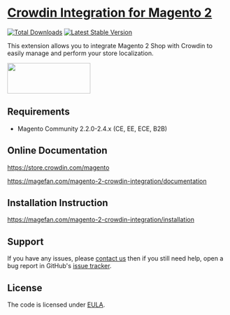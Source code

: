 # [Crowdin Integration for Magento 2](https://magefan.com/magento-2-crowdin-integration)

[![Total Downloads](https://poser.pugx.org/magefan/module-crowdin-integration/downloads)](https://packagist.org/packages/magefan/module-crowdin-integration)
[![Latest Stable Version](https://poser.pugx.org/magefan/module-crowdin-integration/v/stable)](https://packagist.org/packages/magefan/module-crowdin-integration)

This extension allows you to integrate Magento 2 Shop with Crowdin to easily manage and perform your store localization.

<a href="https://magefan.com/magento-2-crowdin-integration"><img width="190" height="70" src="https://magefan.com/media/wysiwyg/download-now_1.png"></a>

## Requirements
  * Magento Community 2.2.0-2.4.x (CE, EE, ECE, B2B)

## Online Documentation
https://store.crowdin.com/magento

https://magefan.com/magento-2-crowdin-integration/documentation

## Installation Instruction
https://magefan.com/magento-2-crowdin-integration/installation

## Support
If you have any issues, please [contact us](mailto:support@magefan.com)
then if you still need help, open a bug report in GitHub's
[issue tracker](https://github.com/magefan/module-blog/issues).

## License
The code is licensed under [EULA](https://magefan.com/end-user-license-agreement).
